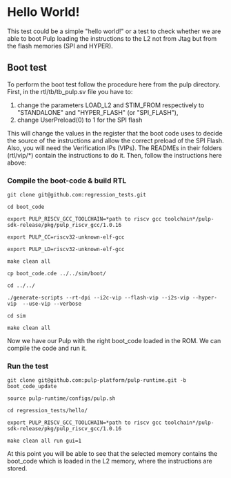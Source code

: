 # Hello World!
This test could be a simple "hello world!" or a test to check whether we are able to boot Pulp loading the instructions to the L2 not from Jtag but from the flash memories (SPI and HYPER). 

## Boot test

To perform the boot test follow the procedure here from the pulp directory. First, in the rtl/tb/tb_pulp.sv file you have to:

 1. change the parameters LOAD_L2 and STIM_FROM respectively to "STANDALONE" and "HYPER_FLASH" (or "SPI_FLASH"),
 2. change UserPreload(0) to 1 for the SPI flash

This will change the values in the register that the boot code uses to decide the source of the instructions and allow the correct preload of the SPI Flash. Also, you will need the Verification IPs (VIPs). The READMEs in their folders (rtl/vip/*) contain the instructions to do it. Then, follow the instructions here above: 

### Compile the boot-code & build RTL

```
git clone git@github.com:regression_tests.git

cd boot_code

export PULP_RISCV_GCC_TOOLCHAIN=*path to riscv gcc toolchain*/pulp-sdk-release/pkg/pulp_riscv_gcc/1.0.16

export PULP_CC=riscv32-unknown-elf-gcc

export PULP_LD=riscv32-unknown-elf-gcc

make clean all 

cp boot_code.cde ../../sim/boot/

cd ../../

./generate-scripts --rt-dpi --i2c-vip --flash-vip --i2s-vip --hyper-vip  --use-vip --verbose

cd sim

make clean all

```
Now we have our Pulp with the right boot_code loaded in the ROM. We can compile the code and run it.

### Run the test

```
git clone git@github.com:pulp-platform/pulp-runtime.git -b boot_code_update

source pulp-runtime/configs/pulp.sh

cd regression_tests/hello/

export PULP_RISCV_GCC_TOOLCHAIN=*path to riscv gcc toolchain*/pulp-sdk-release/pkg/pulp_riscv_gcc/1.0.16

make clean all run gui=1

```
At this point you will be able to see that the selected memory contains the boot_code which is loaded in the L2 memory, where the instructions are stored.
